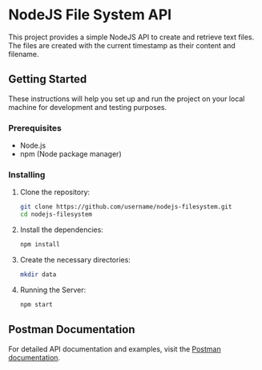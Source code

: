 # NodeJS File System API

This project provides a simple NodeJS API to create and retrieve text files. The files are created with the current timestamp as their content and filename.

## Getting Started

These instructions will help you set up and run the project on your local machine for development and testing purposes.

### Prerequisites

- Node.js
- npm (Node package manager)

### Installing

1. Clone the repository:

   ```sh
   git clone https://github.com/username/nodejs-filesystem.git
   cd nodejs-filesystem
   ```
   
2. Install the dependencies:

   ```sh
   npm install
   ```
   
3. Create the necessary directories:

   ```sh
   mkdir data
   ```
   
4. Running the Server:

   ```sh
   npm start
   ```

## Postman Documentation

For detailed API documentation and examples, visit the [Postman documentation](https://documenter.getpostman.com/view/5614417/2sA3e1BAUb).

